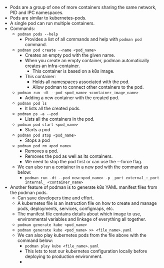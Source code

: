 - Pods are a group of one of more containers sharing the same network, PID and IPC namespaces.
- Pods are similar to kubernetes-pods.
- A single pod can run multiple containers.
- Commands:
	- `podman pods --help`
		- Provides a list of all commands and help with `podman pod` command.
	- `podman pod create --name <pod_name>`
		- Creates an empty pod with the given name.
		- When you create an empty container, podman automatically creates an infra-container.
			- This container is based on a k8s image.
		- This container:
			- Holds all namespaces associated with the pod.
			- Allow podman to connect other containers to the pod.
	- `podman run -dt --pod <pod_name> <container_image_name>`
		- Adding a new container with the created pod.
	- `podman pod ls`
		- It lists all the created pods.
	- `podman ps -a --pod`
		- Lists all the containers in the pod.
	- `podman pod start <pod_name>`
		- Starts a pod
	- `podman pod stop <pod_name>`
		- Stops a pod
	- `podman pod rm <pod_name>`
		- Removes a pod.
		- Removes the pod as well as its containers.
		- We need to stop the pod first or can use the --force flag.
	- We can also run a container in a new pod with the command as below:
		- `podman run -dt --pod new:<pod_name> -p _port external_:_port internal_ <container_name>`
- Another feature of podman is to generate k8s YAML manifest files from the podman pods.
	- Can save developers time and effort.
	- A kubernetes file is an instruction file on how to create and manage pods, deployments, services, configmaps, etc.
	- The manifest file contains details about which image to use, environmental variables and linkage of everything all together.
	- `podman generate kube <pod_name>`
	- `podman generate kube <pod_name> >> <file_name>.yaml`
	- We can also play kubernetes pods from the file above with the command below:
		- `podman play kube <file_name>.yaml`
		- This lets to test our kubernetes configuration locally before deploying to production environment.
		- 
